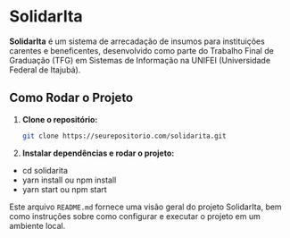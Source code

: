 # SolidarIta

**SolidarIta** é um sistema de arrecadação de insumos para instituições carentes e beneficentes, desenvolvido como parte do Trabalho Final de Graduação (TFG) em Sistemas de Informação na UNIFEI (Universidade Federal de Itajubá).

## Como Rodar o Projeto

1. **Clone o repositório:**

   ```bash
   git clone https://seurepositorio.com/solidarita.git

1. **Instalar dependências e rodar o projeto:**
-    cd solidarita
-    yarn install ou npm install
-    yarn start ou npm start

    
Este arquivo `README.md` fornece uma visão geral do projeto SolidarIta, bem como instruções sobre como configurar e executar o projeto em um ambiente local.

